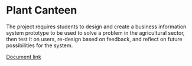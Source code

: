 # Plant Canteen
The project requires students to design and create a business information system prototype to be
used to solve a problem in the agricultural sector, then test it on users, re-design based on
feedback, and reflect on future possibilities for the system. 

[Document link](https://github.com/NicoleTYF/UniProject-PlantCanteen/blob/main/Info%20Analysis%20and%20System%20Design%20Report.pdf) 
